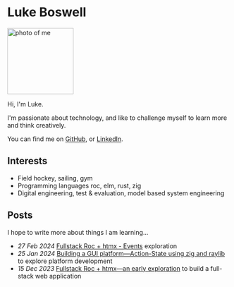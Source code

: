 
# Luke Boswell

<img src="/photo.jpeg" alt="photo of me" width="150px">

Hi, I'm Luke. 

I'm passionate about technology, and like to challenge myself to learn more and think creatively.

You can find me on [GitHub](https://github.com/lukewilliamboswell), or [LinkedIn](https://www.linkedin.com/in/lukewilliamboswell/).

## Interests

- Field hockey, sailing, gym
- Programming languages roc, elm, rust, zig
- Digital engineering, test & evaluation, model based system engineering  

## Posts

I hope to write more about things I am learning...

- *27 Feb 2024* [Fullstack Roc + htmx - Events](/roc-htmx-demo-2) exploration
- *25 Jan 2024* [Building a GUI platform—Action-State using zig and raylib](/roc-ray-experiment) to explore platform development 
- *15 Dec 2023* [Fullstack Roc + htmx—an early exploration](/roc-htmx-demo) to build a full-stack web application
